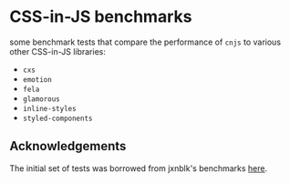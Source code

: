 # CSS-in-JS benchmarks

some benchmark tests that compare the performance of `cnjs` to various other CSS-in-JS libraries:
- `cxs`
- `emotion`
- `fela`
- `glamorous`
- `inline-styles`
- `styled-components`

## Acknowledgements

The initial set of tests was borrowed from jxnblk's benchmarks [here](https://github.com/jxnblk/cxs/tree/master/benchmarks).

